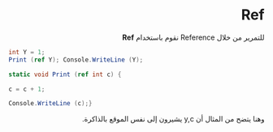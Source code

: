 <div dir = "rtl">

# Ref

للتمرير من خلال Reference  نقوم باستخدام **Ref**
</div>

```c#
int Y = 1;  
Print (ref Y); Console.WriteLine (Y);

static void Print (ref int c) {

c = c + 1;

Console.WriteLine (c);}
```
<div dir = "rtl">
وهنا يتضح من المثال أن y,c يشيرون إلى نفس الموقع بالذاكرة.
</div>
